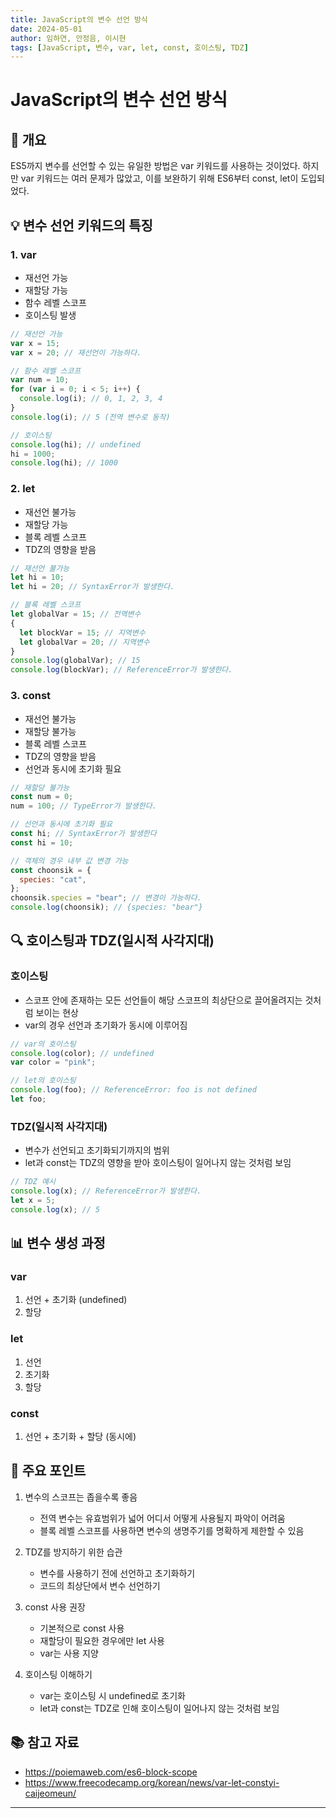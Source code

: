 ```yaml
---
title: JavaScript의 변수 선언 방식
date: 2024-05-01
author: 임하연, 안정음, 이시현
tags: [JavaScript, 변수, var, let, const, 호이스팅, TDZ]
---
```


# JavaScript의 변수 선언 방식

## 📝 개요

ES5까지 변수를 선언할 수 있는 유일한 방법은 var 키워드를 사용하는 것이었다. 하지만 var 키워드는 여러 문제가 많았고, 이를 보완하기 위해 ES6부터 const, let이 도입되었다.

## 💡 변수 선언 키워드의 특징

### 1. var
- 재선언 가능
- 재할당 가능
- 함수 레벨 스코프
- 호이스팅 발생

```js
// 재선언 가능
var x = 15;
var x = 20; // 재선언이 가능하다.

// 함수 레벨 스코프
var num = 10;
for (var i = 0; i < 5; i++) {
  console.log(i); // 0, 1, 2, 3, 4
}
console.log(i); // 5 (전역 변수로 동작)

// 호이스팅
console.log(hi); // undefined
hi = 1000;
console.log(hi); // 1000
```

### 2. let
- 재선언 불가능
- 재할당 가능
- 블록 레벨 스코프
- TDZ의 영향을 받음

```js
// 재선언 불가능
let hi = 10;
let hi = 20; // SyntaxError가 발생한다.

// 블록 레벨 스코프
let globalVar = 15; // 전역변수
{
  let blockVar = 15; // 지역변수
  let globalVar = 20; // 지역변수
}
console.log(globalVar); // 15
console.log(blockVar); // ReferenceError가 발생한다.
```

### 3. const
- 재선언 불가능
- 재할당 불가능
- 블록 레벨 스코프
- TDZ의 영향을 받음
- 선언과 동시에 초기화 필요

```js
// 재할당 불가능
const num = 0;
num = 100; // TypeError가 발생한다.

// 선언과 동시에 초기화 필요
const hi; // SyntaxError가 발생한다
const hi = 10;

// 객체의 경우 내부 값 변경 가능
const choonsik = {
  species: "cat",
};
choonsik.species = "bear"; // 변경이 가능하다.
console.log(choonsik); // {species: "bear"}
```

## 🔍 호이스팅과 TDZ(일시적 사각지대)

### 호이스팅
- 스코프 안에 존재하는 모든 선언들이 해당 스코프의 최상단으로 끌어올려지는 것처럼 보이는 현상
- var의 경우 선언과 초기화가 동시에 이루어짐

```js
// var의 호이스팅
console.log(color); // undefined
var color = "pink";

// let의 호이스팅
console.log(foo); // ReferenceError: foo is not defined
let foo;
```

### TDZ(일시적 사각지대)
- 변수가 선언되고 초기화되기까지의 범위
- let과 const는 TDZ의 영향을 받아 호이스팅이 일어나지 않는 것처럼 보임

```js
// TDZ 예시
console.log(x); // ReferenceError가 발생한다.
let x = 5;
console.log(x); // 5
```

## 📊 변수 생성 과정

### var
1. 선언 + 초기화 (undefined)
2. 할당

### let
1. 선언
2. 초기화
3. 할당

### const
1. 선언 + 초기화 + 할당 (동시에)

## 🤔 주요 포인트

1. 변수의 스코프는 좁을수록 좋음
   - 전역 변수는 유효범위가 넓어 어디서 어떻게 사용될지 파악이 어려움
   - 블록 레벨 스코프를 사용하면 변수의 생명주기를 명확하게 제한할 수 있음

2. TDZ를 방지하기 위한 습관
   - 변수를 사용하기 전에 선언하고 초기화하기
   - 코드의 최상단에서 변수 선언하기

3. const 사용 권장
   - 기본적으로 const 사용
   - 재할당이 필요한 경우에만 let 사용
   - var는 사용 지양

4. 호이스팅 이해하기
   - var는 호이스팅 시 undefined로 초기화
   - let과 const는 TDZ로 인해 호이스팅이 일어나지 않는 것처럼 보임

## 📚 참고 자료

- https://poiemaweb.com/es6-block-scope
- https://www.freecodecamp.org/korean/news/var-let-constyi-caijeomeun/

---


